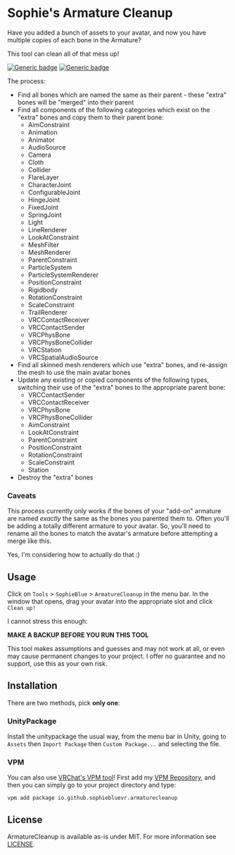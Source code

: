 Sophie's Armature Cleanup
=========================

Have you added a bunch of assets to your avatar, and now you have multiple
copies of each bone in the Armature?

This tool can clean all of that mess up!

[![Generic badge](https://img.shields.io/badge/Unity-2019.4.31f1-informational.svg)](https://unity3d.com/unity/whats-new/2019.4.31)
[![Generic badge](https://img.shields.io/badge/SDK-AvatarSDK3-informational.svg)](https://vrchat.com/home/download)

The process:

* Find all bones which are named the same as their parent - these "extra" bones
  will be "merged" into their parent
* Find all components of the following categories which exist on the "extra"
  bones and copy them to their parent bone:
	* AimConstraint
	* Animation
	* Animator
	* AudioSource
	* Camera
	* Cloth
	* Collider
	* FlareLayer
	* CharacterJoint
	* ConfigurableJoint
	* HingeJoint
	* FixedJoint
	* SpringJoint
	* Light
	* LineRenderer
	* LookAtConstraint
	* MeshFilter
	* MeshRenderer
	* ParentConstraint
	* ParticleSystem
	* ParticleSystemRenderer
	* PositionConstraint
	* Rigidbody
	* RotationConstraint
	* ScaleConstraint
	* TrailRenderer
	* VRCContactReceiver
	* VRCContactSender
	* VRCPhysBone
	* VRCPhysBoneCollider
	* VRCStation
	* VRCSpatialAudioSource
* Find all skinned mesh renderers which use "extra" bones, and re-assign the
  mesh to use the main avatar bones
* Update any existing or copied components of the following types, switching
  their use of the "extra" bones to the appropriate parent bone:
	* VRCContactSender
    * VRCContactReceiver
	* VRCPhysBone
	* VRCPhysBoneCollider
    * AimConstraint
	* LookAtConstraint
	* ParentConstraint
	* PositionConstraint
	* RotationConstraint
	* ScaleConstraint
	* Station
* Destroy the "extra" bones

### Caveats

This process currently only works if the bones of your "add-on" armature are
named *exactly* the same as the bones you parented them to.  Often you'll be
adding a totally different armature to your avatar.  So, you'll need to rename
all the bones to match the avatar's armature before attempting a merge like
this.

Yes, I'm considering how to actually do that :)

## Usage

Click on `Tools` > `SophieBlue` > `ArmatureCleanup` in the menu bar.  In the
window that opens, drag your avatar into the appropriate slot and click `Clean
up!`

I cannot stress this enough:

**MAKE A BACKUP BEFORE YOU RUN THIS TOOL**

This tool makes assumptions and guesses and may not work at all, or even may
cause permanent changes to your project.  I offer no guarantee and no support,
use this as your own risk.

## Installation

There are two methods, pick **only one**:

### UnityPackage

Install the unitypackage the usual way, from the menu bar in Unity, going
to `Assets` then `Import Package` then `Custom Package...` and selecting the
file.

### VPM

You can also use [VRChat's VPM tool](https://vcc.docs.vrchat.com/vpm/cli/)!
First add my [VPM Repository](https://github.com/SophieBlueVR/vpm-repos), and
then you can simply go to your project directory and type:

```
vpm add package io.github.sophiebluevr.armaturecleanup
```

## License

ArmatureCleanup is available as-is under MIT. For more information see
[LICENSE](/LICENSE.txt).
